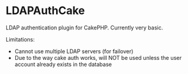 LDAPAuthCake
============

LDAP authentication plugin for CakePHP.  Currently very basic.

Limitations:

* Cannot use multiple LDAP servers (for failover)
* Due to the way cake auth works, will NOT be used unless the user account already exists in the database
